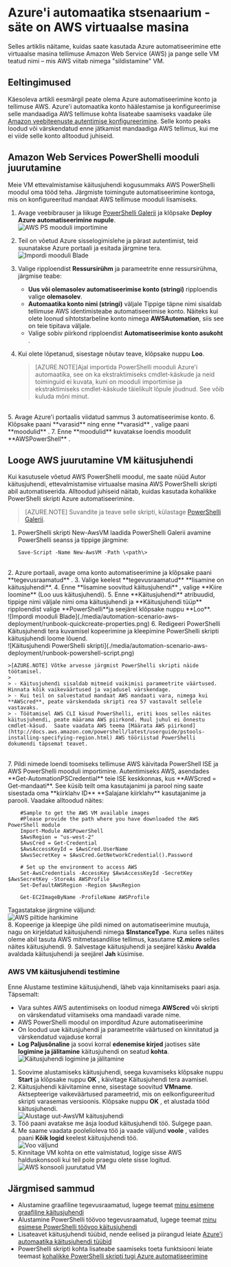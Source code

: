 <properties
   pageTitle="Juurutamise VM Amazon veebiteenuste automatiseerimine | Microsoft Azure'i"
   description="Selles artiklis näitab, kuidas kasutada Azure automatiseerimine automatiseerida Amazon Web teenuse VM loomine"
   services="automation"
   documentationCenter=""
   authors="mgoedtel"
   manager="jwhit"
   editor="" />
<tags
   ms.service="automation"
   ms.devlang="na"
   ms.topic="article"
   ms.tgt_pltfrm="na"
   ms.workload="na"
   ms.date="08/17/2016"
   ms.author="tiandert; bwren" />

# <a name="azure-automation-scenario---provision-an-aws-virtual-machine"></a>Azure'i automaatika stsenaarium - säte on AWS virtuaalse masina 

Selles artiklis näitame, kuidas saate kasutada Azure automatiseerimine ette virtuaalse masina tellimuse Amazon Web Service (AWS) ja pange selle VM teatud nimi – mis AWS viitab nimega "sildistamine" VM.

## <a name="prerequisites"></a>Eeltingimused

Käesoleva artikli eesmärgil peate olema Azure automatiseerimine konto ja tellimuse AWS. Azure'i automaatika konto häälestamise ja konfigureerimise selle mandaadiga AWS tellimuse kohta lisateabe saamiseks vaadake üle [Amazon veebiteenuste autentimise konfigureerimine](../automation/automation-sec-configure-aws-account.md).  Selle konto peaks loodud või värskendatud enne jätkamist mandaadiga AWS tellimus, kui me ei viide selle konto alltoodud juhiseid.


## <a name="deploy-amazon-web-services-powershell-module"></a>Amazon Web Services PowerShelli mooduli juurutamine

Meie VM ettevalmistamise käitusjuhendi kogusummaks AWS PowerShelli moodul oma tööd teha. Järgmiste toimingute automatiseerimine kontoga, mis on konfigureeritud mandaat AWS tellimuse mooduli lisamiseks.  

1. Avage veebibrauser ja liikuge [PowerShelli Galerii](http://www.powershellgallery.com/packages/AWSPowerShell/) ja klõpsake **Deploy Azure automatiseerimine nupule**.<br> ![AWS PS mooduli importimine](./media/automation-scenario-aws-deployment/powershell-gallery-download-awsmodule.png)

2. Teil on võetud Azure sisselogimislehe ja pärast autentimist, teid suunatakse Azure portaali ja esitada järgmine tera.<br> ![Impordi mooduli Blade](./media/automation-scenario-aws-deployment/deploy-aws-powershell-module-parameters.png)

3. Valige ripploendist **Ressursirühm** ja parameetrite enne ressursirühma, järgmise teabe:
   * **Uus või olemasolev automatiseerimise konto (stringi)** ripploendis valige **olemasolev**.  
   * **Automaatika konto nimi (stringi)** väljale Tippige täpne nimi sisaldab tellimuse AWS identimisteabe automatiseerimise konto.  Näiteks kui olete loonud sihtotstarbeline konto nimega **AWSAutomation**, siis see on teie tipitava väljale.
   * Valige sobiv piirkond ripploendist **Automatiseerimise konto asukoht** .

4. Kui olete lõpetanud, sisestage nõutav teave, klõpsake nuppu **Loo**.

    >[AZURE.NOTE]Ajal importida PowerShelli mooduli Azure'i automaatika, see on ka ekstraktimiseks cmdlet-käskude ja neid toiminguid ei kuvata, kuni on mooduli importimise ja ekstraktimiseks cmdlet-käskude täielikult lõpule jõudnud. See võib kuluda mõni minut.  
<br>
5. Avage Azure'i portaalis viidatud sammus 3 automatiseerimise konto.
6. Klõpsake paani **varasid** ning enne **varasid** , valige paani **moodulid** .
7. Enne **moodulid** kuvatakse loendis moodulit **AWSPowerShell** .

## <a name="create-aws-deploy-vm-runbook"></a>Looge AWS juurutamine VM käitusjuhendi

Kui kasutusele võetud AWS PowerShelli moodul, me saate nüüd Autor käitusjuhendi, ettevalmistamise virtuaalse masina AWS PowerShelli skripti abil automatiseerida. Alltoodud juhiseid näitab, kuidas kasutada kohalikke PowerShelli skripti Azure automatiseerimine.  

>[AZURE.NOTE] Suvandite ja teave selle skripti, külastage [PowerShelli Galerii](https://www.powershellgallery.com/packages/New-AwsVM/DisplayScript).


1. PowerShelli skripti New-AwsVM laadida PowerShelli Galerii avamine PowerShelli seanss ja tippige järgmine:<br>
   ```
   Save-Script -Name New-AwsVM -Path \<path\>
   ```
<br>
2. Azure portaali, avage oma konto automatiseerimine ja klõpsake paani **tegevusraamatud** .  
3. Valige keelest **tegevusraamatud** **lisamine on käitusjuhendi**.
4. Enne **lisamine soovitud käitusjuhendi** , valige **Kiire loomine** (Loo uus käitusjuhendi).
5. Enne **Käitusjuhendi** atribuudid, tippige nimi väljale nimi oma käitusjuhendi ja **Käitusjuhendi tüüp** ripploendist valige **PowerShelli**ja seejärel klõpsake nuppu **Loo**.<br> ![Impordi mooduli Blade](./media/automation-scenario-aws-deployment/runbook-quickcreate-properties.png)
6. Redigeeri PowerShelli Käitusjuhendi tera kuvamisel kopeerimine ja kleepimine PowerShelli skripti käitusjuhendi loome lõuend.<br> ![Käitusjuhendi PowerShelli skripti](./media/automation-scenario-aws-deployment/runbook-powershell-script.png)<br>

    >[AZURE.NOTE] Võtke arvesse järgmist PowerShelli skripti näide töötamisel.
    >
    > - Käitusjuhendi sisaldab mitmeid vaikimisi parameetrite väärtused. Hinnata kõik vaikeväärtused ja vajadusel värskendage.
    > - Kui teil on salvestatud mandaat AWS mandaati vara, nimega kui **AWScred**, peate värskendada skripti rea 57 vastavalt sellele vastavaks.  
    > - Töötamisel AWS CLI käsud PowerShelli, eriti koos selles näites käitusjuhendi, peate määrama AWS piirkond. Muul juhul ei õnnestu cmdlet-käsud.  Saate vaadata AWS teema [Määrata AWS piirkond](http://docs.aws.amazon.com/powershell/latest/userguide/pstools-installing-specifying-region.html) AWS tööriistad PowerShelli dokumendi täpsemat teavet.  
<br>
7. Pildi nimede loendi toomiseks tellimuse AWS käivitada PowerShell ISE ja AWS PowerShelli mooduli importimine.  Autentimiseks AWS, asendades **Get-AutomationPSCredential** teie ISE keskkonnas, kus **AWScred = Get-mandaati**.  See küsib teilt oma kasutajanimi ja parool ning saate sisestada oma **kiirklahv ID** **Salajane kiirklahv** kasutajanime ja parooli.  Vaadake alltoodud näites:

        #Sample to get the AWS VM available images
        #Please provide the path where you have downloaded the AWS PowerShell module
        Import-Module AWSPowerShell
        $AwsRegion = "us-west-2"
        $AwsCred = Get-Credential
        $AwsAccessKeyId = $AwsCred.UserName
        $AwsSecretKey = $AwsCred.GetNetworkCredential().Password

        # Set up the environment to access AWS
        Set-AwsCredentials -AccessKey $AwsAccessKeyId -SecretKey $AwsSecretKey -StoreAs AWSProfile
        Set-DefaultAWSRegion -Region $AwsRegion

        Get-EC2ImageByName -ProfileName AWSProfile
   Tagastatakse järgmine väljund:<br>
   ![AWS piltide hankimine](./media/automation-scenario-aws-deployment/powershell-ise-output.png)  
8. Kopeerige ja kleepige ühe pildi nimed on automatiseerimine muutuja, nagu on kirjeldatud käitusjuhendi nimega **$InstanceType**. Kuna selles näites oleme abil tasuta AWS mitmetasandilise tellimus, kasutame **t2.micro** selles näites käitusjuhendi.
9. Salvestage käitusjuhendi ja seejärel käsku **Avalda** avaldada käitusjuhendi ja seejärel **Jah** küsimise.


### <a name="testing-the-aws-vm-runbook"></a>AWS VM käitusjuhendi testimine
Enne Alustame testimine käitusjuhendi, läheb vaja kinnitamiseks paari asja. Täpsemalt:

   -  Vara suhtes AWS autentimiseks on loodud nimega **AWScred** või skripti on värskendatud viitamiseks oma mandaadi varade nime.  
   -  AWS PowerShelli moodul on imporditud Azure automatiseerimine
   -  On loodud uue käitusjuhendi ja parameetrite väärtused on kinnitatud ja värskendatud vajaduse korral
   -  **Log Paljusõnaline** ja soovi korral **edenemise kirjed** jaotises säte **logimine ja jälitamine** käitusjuhendi on seatud **kohta**.<br> ![Käitusjuhendi logimine ja jälitamine](./media/automation-scenario-aws-deployment/runbook-settings-logging-and-tracing.png)

1. Soovime alustamiseks käitusjuhendi, seega kuvamiseks klõpsake nuppu **Start** ja klõpsake nuppu **OK** , käivitage Käitusjuhendi tera avamisel.
2. Käitusjuhendi käivitamine enne, sisestage soovitud **VMname**.  Aktsepteerige vaikeväärtused parameetrid, mis on eelkonfigureeritud skripti varasemas versioonis.  Klõpsake nuppu **OK** , et alustada tööd käitusjuhendi.<br> ![Alustage uut-AwsVM käitusjuhendi](./media/automation-scenario-aws-deployment/runbook-start-job-parameters.png)
3. Töö paani avatakse me äsja loodud käitusjuhendi töö. Sulgege paan.
4. Me saame vaadata poolelioleva töö ja vaade väljund **voole** , valides paani **Kõik logid** keelest käitusjuhendi töö.<br> ![Voo väljund](./media/automation-scenario-aws-deployment/runbook-job-streams-output.png)
5. Kinnitage VM kohta on ette valmistatud, logige sisse AWS halduskonsooli kui teil pole praegu olete sisse logitud.<br> ![AWS konsooli juurutatud VM](./media/automation-scenario-aws-deployment/aws-instances-status.png)

## <a name="next-steps"></a>Järgmised sammud
-   Alustamine graafiline tegevusraamatud, lugege teemat [minu esimene graafiline käitusjuhendi](automation-first-runbook-graphical.md)
-   Alustamine PowerShelli töövoo tegevusraamatud, lugege teemat [minu esimese PowerShelli töövoo käitusjuhendi](automation-first-runbook-textual.md)
-   Lisateavet käitusjuhendi tüübid, nende eelised ja piirangud leiate [Azure'i automaatika käitusjuhendi tüübid](automation-runbook-types.md)
-   PowerShelli skripti kohta lisateabe saamiseks toeta funktsiooni leiate teemast [kohalikke PowerShelli skripti tugi Azure automatiseerimine](https://azure.microsoft.com/blog/announcing-powershell-script-support-azure-automation-2/)
